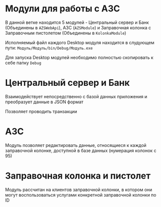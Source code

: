 # Модули для работы с АЗС

В данной ветке находится 5 модулей - Центральный сервер и Банк (Объединены в `AZSWebApi`), АЗС (`AZSModule`) и Заправочная колонка с Заправочным пистолетом (Объединены в `KolonkaModule`)

Исполняемый файл каждого Desktop модуля находится в слудующем пути: `Модуль/Модуль/bin/Debug/Модуль.exe`

Для запуска Desktop модулей необходимо полностью скопировать к себе папку `Debug`

# Центральный сервер и Банк

Взаимодействует непосредственно с базой данных приложения и преобразует данные в JSON формат

Позволяет проводить транзакции

# АЗС

Модуль позволяет редактировать данные, относящиеся к каждой заправочной колонке, доступной в базе данных (нумерация колонок с 95)

# Заправочная колонка и пистолет

Модуль рассчитан на клиентов заправочной колонки, в котором они могут воспользоваться услугами конкретной заправочной колонки по ID
